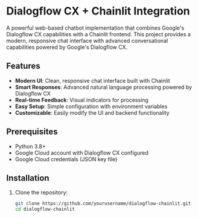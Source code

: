 # Dialogflow CX + Chainlit Integration

A powerful web-based chatbot implementation that combines Google's Dialogflow CX capabilities with a Chainlit frontend. This project provides a modern, responsive chat interface with advanced conversational capabilities powered by Google's Dialogflow CX.

## Features

- **Modern UI**: Clean, responsive chat interface built with Chainlit
- **Smart Responses**: Advanced natural language processing powered by Dialogflow CX
- **Real-time Feedback**: Visual indicators for processing
- **Easy Setup**: Simple configuration with environment variables
- **Customizable**: Easily modify the UI and backend functionality

## Prerequisites

- Python 3.8+
- Google Cloud account with Dialogflow CX configured
- Google Cloud credentials (JSON key file)

## Installation

1. Clone the repository:
   ```bash
   git clone https://github.com/yourusername/dialogflow-chainlit.git
   cd dialogflow-chainlit